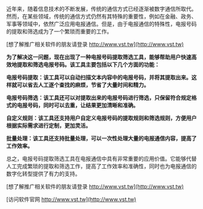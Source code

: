 近年来，随着信息技术的不断发展，传统的通信方式已经逐渐被数字通信所取代。然而，在某些领域，传统的通信方式仍然有其特殊的重要性，例如在金融、政务、军事等领域中，依然广泛应用电报通信。但是，由于电报通信的特殊性，电报号码的提取和筛选成为了一个繁琐而重要的工作。

[想了解推广相关软件的朋友请登录 http://www.vst.tw](http://www.vst.tw)

**为了解决这一问题，现在出现了一种电报号码提取筛选工具，能够帮助用户快速高效地提取和筛选电报号码。该工具主要包括以下几个方面的功能：**

**电报号码提取：该工具可以自动扫描文本内容中的电报号码，并将其提取出来。这样就可以省去人工逐个查找的麻烦，节省了大量时间和精力。**

**电报号码筛选：该工具还可以对提取出来的电报号码进行筛选，只保留符合规定格式的电报号码，同时可以去重，让结果更加清晰和准确。**

**自定义规则：该工具还支持用户自定义电报号码的提取规则和筛选规则，方便用户根据实际需求进行定制，更加灵活。**

**批量处理：该工具还支持批量处理，可以一次性处理大量的电报通信内容，提高了工作效率。**

总之，电报号码提取筛选工具在电报通信中具有非常重要的应用价值。它能够代替人工完成繁琐的提取和筛选工作，提高了工作效率和准确性，同时也为电报通信的数字化转型提供了有力的支持。

[想了解推广相关软件的朋友请登录 http://www.vst.tw](http://www.vst.tw)


[访问软件官网 http://www.vst.tw](http://www.vst.tw)
